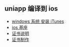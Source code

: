 ## uniapp 编译到 ios

-   [windows 系统 安装 iTunes](https://uniapp.dcloud.net.cn/tutorial/run/run-app.html#customplayground)
-   [ios 基座](https://ask.dcloud.net.cn/article/40041)
-   [证书说明](https://ask.dcloud.net.cn/article/152)
-   [证书制作](https://developer.apple.com/account/resources/certificates/list)
